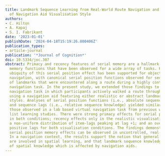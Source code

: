 ```yaml
---
title: Landmark Sequence Learning from Real-World Route Navigation and the Impact
  of Navigation Aid Visualisation Style
authors:
- C. Hilton
- A. Kapaj
- S. I. Fabrikant
date: '2023-01-01'
publishDate: '2024-04-18T15:19:26.800406Z'
publication_types:
- article-journal
publication: '*Journal of Cognition*'
doi: 10.5334/joc.307
abstract: Primacy and recency features of serial memory are a hallmark of typical
  memory functions that have been observed for a wide array of tasks. Recently, the
  ubiquity of this serial position effect has been supported for objects learned during
  navigation, with canonical serial position functions observed for sequence memory
  of landmarks that were encountered along a route during a highly controlled virtual
  navigation task. In the present study, we extended those findings to a real-world
  navigation task in which participants actively walked a route through a city whilst
  using a navigation aid featuring either realistic or abstract landmark visualisation
  styles. Analyses of serial position functions (i.e., absolute sequence knowledge)
  and sequence lags (i.e., relative sequence knowledge) yielded similar profiles to
  those observed in a lab based virtual navigation task from previous work and non-spatial
  list learning studies. There were strong primacy effects for serial position memory
  in both conditions; recency effects only in the realistic visualisation condition;
  a non-uniform distribution of item-lags peaking at lag +1; and an overall bias towards
  positive lags for both visualisation conditions. The findings demonstrate that benchmark
  serial position memory effects can be observed in uncontrolled, real-world behaviour.
  In a navigation context, the results support the notion that general memory mechanisms
  are involved in spatial learning, and that landmark sequence knowledge is a feature
  of spatial knowledge which is affected by navigation aids.
---
```


